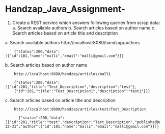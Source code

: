# Handzap_Java_Assignment-

1.	Create a REST service which answers following queries from scrap data:
   a.	Search available authors
   b.	Search articles based on author name
   c.	Search articles based on article title and description
   
   
   a.	Search available authors
      http://localhost:8080/handzap/authors
      
        {"status":200,"data":[{"id":101,"name":"malli","email":"malli@gmail.com"}]}
        
   b.	Search articles based on author name
    
        http://localhost:8080/handzap/articles/malli
        
        {"status":200,"data":[{"id":201,"title":"Test_Description","description":"test"},
        {"id":202,"title":"Test_Description1","description":"test1"}]}

   c.	Search articles based on article title and description
    
        http://localhost:8080/handzap/articles/test/Test_Description
        
          {"status":200,"data":[{"id":201,"title":"test","description":"Test_Description","publishedDate":"2018-12-31","author":{"id":101,"name":"malli","email":"malli@gmail.com"}}]}
          
          
